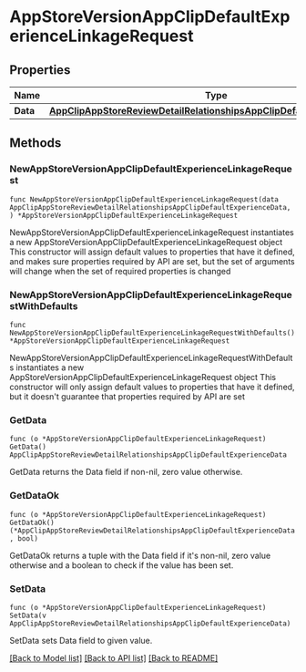# AppStoreVersionAppClipDefaultExperienceLinkageRequest

## Properties

Name | Type | Description | Notes
------------ | ------------- | ------------- | -------------
**Data** | [**AppClipAppStoreReviewDetailRelationshipsAppClipDefaultExperienceData**](AppClipAppStoreReviewDetailRelationshipsAppClipDefaultExperienceData.md) |  | 

## Methods

### NewAppStoreVersionAppClipDefaultExperienceLinkageRequest

`func NewAppStoreVersionAppClipDefaultExperienceLinkageRequest(data AppClipAppStoreReviewDetailRelationshipsAppClipDefaultExperienceData, ) *AppStoreVersionAppClipDefaultExperienceLinkageRequest`

NewAppStoreVersionAppClipDefaultExperienceLinkageRequest instantiates a new AppStoreVersionAppClipDefaultExperienceLinkageRequest object
This constructor will assign default values to properties that have it defined,
and makes sure properties required by API are set, but the set of arguments
will change when the set of required properties is changed

### NewAppStoreVersionAppClipDefaultExperienceLinkageRequestWithDefaults

`func NewAppStoreVersionAppClipDefaultExperienceLinkageRequestWithDefaults() *AppStoreVersionAppClipDefaultExperienceLinkageRequest`

NewAppStoreVersionAppClipDefaultExperienceLinkageRequestWithDefaults instantiates a new AppStoreVersionAppClipDefaultExperienceLinkageRequest object
This constructor will only assign default values to properties that have it defined,
but it doesn't guarantee that properties required by API are set

### GetData

`func (o *AppStoreVersionAppClipDefaultExperienceLinkageRequest) GetData() AppClipAppStoreReviewDetailRelationshipsAppClipDefaultExperienceData`

GetData returns the Data field if non-nil, zero value otherwise.

### GetDataOk

`func (o *AppStoreVersionAppClipDefaultExperienceLinkageRequest) GetDataOk() (*AppClipAppStoreReviewDetailRelationshipsAppClipDefaultExperienceData, bool)`

GetDataOk returns a tuple with the Data field if it's non-nil, zero value otherwise
and a boolean to check if the value has been set.

### SetData

`func (o *AppStoreVersionAppClipDefaultExperienceLinkageRequest) SetData(v AppClipAppStoreReviewDetailRelationshipsAppClipDefaultExperienceData)`

SetData sets Data field to given value.



[[Back to Model list]](../README.md#documentation-for-models) [[Back to API list]](../README.md#documentation-for-api-endpoints) [[Back to README]](../README.md)


